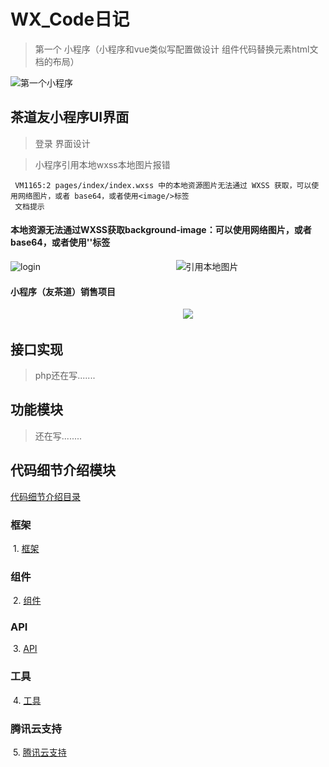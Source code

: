 # WX_Code日记

 > 第一个 小程序（小程序和vue类似写配置做设计 组件代码替换元素html文档的布局） <br>

![第一个小程序](http://114.215.91.58/Blog//static/userImages/20180517/1526544475301007960.jpg) 
## 茶道友小程序UI界面

 > 登录 界面设计
 
 > 小程序引用本地wxss本地图片报错
 
 ```
  VM1165:2 pages/index/index.wxss 中的本地资源图片无法通过 WXSS 获取，可以使用网络图片，或者 base64，或者使用<image/>标签
  文档提示
 ```
#### 本地资源无法通过WXSS获取background-image：可以使用网络图片，或者 base64，或者使用'<image/>'标签
 
 ![login](http://114.215.91.58/Blog//static/userImages/20180517/1526551343154048509.jpg) 
 &nbsp;&nbsp;&nbsp;&nbsp;&nbsp;&nbsp;&nbsp;&nbsp;&nbsp;&nbsp;&nbsp;&nbsp;&nbsp;&nbsp;&nbsp;&nbsp;&nbsp;&nbsp;&nbsp;&nbsp;&nbsp;&nbsp;&nbsp;&nbsp;&nbsp;&nbsp;&nbsp;&nbsp;&nbsp;&nbsp;&nbsp;&nbsp;&nbsp;&nbsp;&nbsp;&nbsp;&nbsp;&nbsp;&nbsp;&nbsp;&nbsp;&nbsp;&nbsp;&nbsp;&nbsp;&nbsp;&nbsp;&nbsp;&nbsp;&nbsp;&nbsp;&nbsp;&nbsp;&nbsp;![引用本地图片](http://wx4.sinaimg.cn/orj360/a8bf8822ly1frfa7n7y37j208w0fsglz.jpg)
  
#### 小程序（友茶道）销售项目

&nbsp;&nbsp;&nbsp;&nbsp;&nbsp;&nbsp;&nbsp;&nbsp;&nbsp;&nbsp;&nbsp;&nbsp;&nbsp;&nbsp;&nbsp;&nbsp;&nbsp;&nbsp;&nbsp;&nbsp;&nbsp;&nbsp;&nbsp;&nbsp;&nbsp;&nbsp;&nbsp;&nbsp;&nbsp;&nbsp;&nbsp;&nbsp;&nbsp;&nbsp;&nbsp;&nbsp;&nbsp;&nbsp;&nbsp;&nbsp;&nbsp;&nbsp;&nbsp;&nbsp;&nbsp;&nbsp;&nbsp;&nbsp;&nbsp;&nbsp;&nbsp;&nbsp;&nbsp;&nbsp;&nbsp;&nbsp;&nbsp;&nbsp;&nbsp;&nbsp;&nbsp;&nbsp;&nbsp;&nbsp;&nbsp;&nbsp;&nbsp;&nbsp;&nbsp;&nbsp;<img src="https://wx3.sinaimg.cn/mw690/a8bf8822ly1frfi1hgnj7j208x0fxjrr.jpg"/>

## 接口实现
 
 > php还在写.......
 
## 功能模块

 > 还在写........
 
## 代码细节介绍模块 
 <a href="">代码细节介绍目录</a>

 ### 框架
  1. <a href="https://github.com/JasonLWY/WX_Code/blob/master/K/README.md">框架</a>
 ### 组件
  2. <a href="https://github.com/JasonLWY/WX_Code/tree/master/zujian">组件</a>
 ### API
  3. <a href="">API</a>
 ### 工具
  4. <a href="">工具</a>
 ### 腾讯云支持
  5. <a href="">腾讯云支持</a>
  
